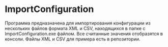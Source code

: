 # ImportConfiguration
Программа предназначена для импортирования конфигурации из нескольких файлов формата XML и CSV, находящихся в папке с ImportConfiguration.exe файлом. Все считанные значения отобразятся в консоли. Файлы XML и CSV для примера есть в репозитории.
